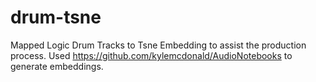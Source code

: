# drum-tsne
Mapped Logic Drum Tracks to Tsne Embedding to assist the production process. Used https://github.com/kylemcdonald/AudioNotebooks to generate embeddings.
